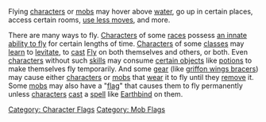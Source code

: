 Flying [characters](:Category:_Characters "wikilink") or
[mobs](:Category:_Mobs "wikilink") may hover above
[water](Water_Terrain "wikilink"), go up in certain places, access
certain rooms, [use less moves](Movement_Costs "wikilink"), and more.

There are many ways to fly.
[Characters](:Category:_Characters "wikilink") of some
[races](:Category:_Races "wikilink") possess [an innate ability to
fly](Racial_Fly "wikilink") for certain lengths of time.
[Characters](:Category:_Characters "wikilink") of some
[classes](:Category:_Classes "wikilink") may
[learn](Practice "wikilink") to [levitate](Levitation "wikilink"), to
[cast](Cast "wikilink") [Fly](Fly "wikilink") on both themselves and
others, or both. Even [characters](:Category:_Characters "wikilink")
without such [skills](:Category:_Skills_And_Spells "wikilink") may
consume [certain objects](:Category:_Spellcasting_Gear "wikilink") like
[potions](:Category:_Potions "wikilink") to make themselves fly
temporarily. And some [gear](:Category:_Gear "wikilink") (like [griffon
wings bracers](Griffon_Wings_Bracer "wikilink")) may cause either
[characters](:Category:_Characters "wikilink") or
[mobs](:Category:_Mobs "wikilink") that [wear](Wear "wikilink") it to
fly until they [remove](Remove "wikilink") it. Some
[mobs](:Category:_Mobs "wikilink") may also have a
"[flag](:Category:_Mob_Flags "wikilink")" that causes them to fly
permanently unless [characters](:Category:_Characters "wikilink")
[cast](Cast "wikilink") a [spell](:Category:_Spells "wikilink") like
[Earthbind](Earthbind "wikilink") on them.

[Category: Character Flags](Category:_Character_Flags "wikilink")
[Category: Mob Flags](Category:_Mob_Flags "wikilink")
